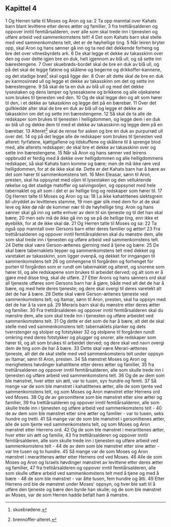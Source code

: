## Kapittel 4

1 Og Herren talte til Moses og Aron og sa:
2 Ta opp manntal over Kahats barn blant levittene etter deres ætter og familier,
3 fra trettiårsalderen og oppover inntil femtiårsalderen, over alle som skal trede inn i tjenesten og utføre arbeid ved sammenkomstens telt!
4 Det som Kahats barn skal stelle med ved sammenkomstens telt, det er de høyhellige ting.
5 Når leiren bryter opp, skal Aron og hans sønner gå inn og ta ned det dekkende forheng og bre det over vitnesbyrdets ark.
6 De skal legge et dekke av takasskinn over den og over dette igjen bre en duk, helt igjennom av blå ull, og så sette inn bærestengene.
7 Over skuebrøds-bordet skal de bre en duk av blå ull, og på det skal de legge fatene og skålene og begerne og drikkoffer-kannene, og det stadige brød[^1] skal også ligge der.
8 Over alt dette skal de bre en duk av karmosinrød ull og legge et dekke av takasskinn om det og sette inn bærestengene.
9 Så skal de ta en duk av blå ull og med det dekke lysestaken og dens lamper og lysesaksene og brikkene og alle oljekarene som brukes til tjenesten ved den.
10 Og de skal legge den og alt som hører til den, i et dekke av takasskinn og legge det på en bærebør.
11 Over det gullkledde alter skal de bre en duk av blå ull og legge et dekke av takasskinn om det og sette inn bærestengene.
12 Så skal de ta alle de redskaper som brukes til tjenesten i helligdommen, og legge dem i en duk av blå ull og dekke dem til med et dekke av takasskinn og legge dem på en bærebør.
13 Alteret[^2] skal de rense for asken og bre en duk av purpurrød ull over det.
14 og på det legge alle de redskaper som brukes til tjenesten ved alteret: fyrfatene, kjøttgaflene og ildskuffene og skålene til å sprenge blod med, alle alterets redskaper; de skal bre et dekke av takasskinn over og sette inn bærestengene.
15 Når så Aron og hans sønner ved leirens oppbrudd er ferdig med å dekke over helligdommen og alle helligdommens redskaper, så skal Kahats barn komme og bære; men de må ikke røre ved helligdommen, for at de ikke skal dø. Dette er det Kahats barn har å bære av det som hører til sammenkomstens telt.
16 Men Eleasar, sønn til Aron, presten, skal ha oppsynet med oljen til lysestaken og den velluktende røkelse og det stadige matoffer og salvingsoljen, og oppsynet med hele tabernaklet og alt som i det er av hellige ting og redskaper som hører til.
17 Og Herren talte til Moses og Aron og sa:
18 La ikke kahatittenes slektsgrein bli utryddet av levittenes stamme,
19 men gjør slik med dem for at de skal leve og ikke dø når de kommer nær til de høyhellige ting: Aron og hans sønner skal gå inn og sette enhver av dem til sin tjeneste og til det han skal bære;
20 men selv må de ikke gå inn og se på de hellige ting, enn ikke et øyeblikk, for at de ikke skal dø.
21 Og Herren talte til Moses og sa:
22 Ta også opp manntall over Gersons barn etter deres familier og ætter!
23 Fra trettiårsalderen og oppover inntil femtiårsalderen skal du mønstre dem, alle som skal trede inn i tjenesten og utføre arbeid ved sammenkomstens telt.
24 Dette skal være Gerson-ættenes gjerning med å tjene og bære:
25 De skal bære tabernaklets tepper og sammenkomstens telt med dekket og varetaket av takasskinn, som ligger ovenpå, og dekket for inngangen til sammenkomstens telt
26 og omhengene til forgården og forhenget for porten til forgården som er rundt om tabernaklet og alteret, og snorene som hører til, og alle redskapene som brukes til arbeidet derved; og alt som er å gjøre med disse ting, skal de utføre.
27 Etter Arons og hans sønners ord skal all tjeneste utføres som Gersons barn har å gjøre, både med alt det de har å bære, og med hele deres tjeneste; og dere skal overgi til deres varetekt alt det de har å bære.
28 Dette skal være Gerson-ættenes tjeneste ved sammenkomstens telt; og Itamar, sønn til Aron, presten, skal ha oppsyn med det de har å ta vare på.
29 Meraris barn skal du mønstre etter deres ætter og familier.
30 Fra trettiårsalderen og oppover inntil femtiårsalderen skal du mønstre dem, alle som skal trede inn i tjenesten og utføre arbeidet ved sammenkomstens telt.
31 Og dette er det som de har å bære, alt det de skal stelle med ved sammenkomstens telt: tabernaklets planker og dets tverrstenger og stolper og fotstykker
32 og stolpene til forgården rundt omkring med deres fotstykker og plugger og snorer, alle redskaper som hører til, og alt som brukes til arbeidet derved; og dere skal ved navn overgi dem de ting som de har å bære.
33 Dette skal være Merari-ættenes tjeneste, alt det de skal stelle med ved sammenkomstens telt under oppsyn av Itamar, sønn til Aron, presten.
34 Så mønstret Moses og Aron og menighetens høvdinger kahatittene etter deres ætter og familier,
35 fra trettiårsalderen og oppover inntil femtiårsalderen, alle som skulle trede inn i tjenesten og utføre arbeid ved sammenkomstens telt.
36 Og de av dem som ble mønstret, hver etter sin ætt, var to tusen, syv hundre og femti.
37 Så mange var de som ble mønstret i kahatittenes ætter, alle de som tjente ved sammenkomstens telt, og som Moses og Aron mønstret etter Herrens ord ved Moses.
38 Og de av gersonittene som ble mønstret etter sine ætter og familier,
39 fra trettiårsalderen og oppover inntil femtiårsalderen, alle som skulle trede inn i tjenesten og utføre arbeid ved sammenkomstens telt -
40 de av dem som ble mønstret etter sine ætter og familier - var to tusen, seks hundre og tretti.
41 Så mange var de som ble mønstret i gersonittenes ætter, alle de som tjente ved sammenkomstens telt, og som Moses og Aron mønstret etter Herrens ord.
42 Og de som ble mønstret i merarittenes ætter, hver etter sin ætt og familie,
43 fra trettiårsalderen og oppover inntil femtiårsalderen, alle som skulle trede inn i tjenesten og utføre arbeid ved sammenkomstens telt -
44 de av dem som ble mønstret etter sine ætter - var tre tusen og to hundre.
45 Så mange var de som Moses og Aron mønstret i merarittenes ætter etter Herrens ord ved Moses.
46 Alle de som Moses og Aron og Israels høvdinger mønstret av levittene etter deres ætter og familier,
47 fra trettiårsalderen og oppover inntil femtiårsalderen, alle som skulle utføre arbeid ved sammenkomstens telt med å tjene og med å bære -
48 de som ble mønstret - var åtte tusen, fem hundre og åtti.
49 Etter Herrens ord ble de mønstret under Moses' oppsyn, og hver ble satt til å utføre den tjeneste og bære den byrde han skulle; og de som ble mønstret av Moses, var de som Herren hadde befalt ham å mønstre.

[^1]:  skuebrødene.
[^2]:  brennoffer-alteret.
